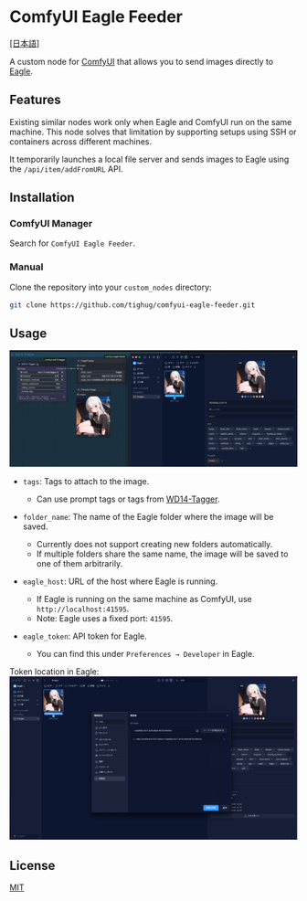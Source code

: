 # ComfyUI Eagle Feeder

[[日本語]](./README_JP.md)

A custom node for [ComfyUI](https://github.com/comfyanonymous/ComfyUI) that allows you to send images directly to [Eagle](https://jp.eagle.cool/).

## Features

Existing similar nodes work only when Eagle and ComfyUI run on the same machine. This node solves that limitation by supporting setups using SSH or containers across different machines.

It temporarily launches a local file server and sends images to Eagle using the `/api/item/addFromURL` API.

## Installation

### ComfyUI Manager

Search for `ComfyUI Eagle Feeder`.

### Manual

Clone the repository into your `custom_nodes` directory:

```bash
git clone https://github.com/tighug/comfyui-eagle-feeder.git
```

## Usage

![EagleFeeder](./doc/eagle.png)

- `tags`: Tags to attach to the image.

  - Can use prompt tags or tags from [WD14-Tagger](https://github.com/pythongosssss/ComfyUI-WD14-Tagger?tab=readme-ov-file).

- `folder_name`: The name of the Eagle folder where the image will be saved.

  - Currently does not support creating new folders automatically.
  - If multiple folders share the same name, the image will be saved to one of them arbitrarily.

- `eagle_host`: URL of the host where Eagle is running.

  - If Eagle is running on the same machine as ComfyUI, use `http://localhost:41595`.
  - Note: Eagle uses a fixed port: `41595`.

- `eagle_token`: API token for Eagle.

  - You can find this under `Preferences → Developer` in Eagle.

Token location in Eagle:
![EagleFeeder Token](./doc/eagle_token.png)

## License

[MIT](./LICENSE)
